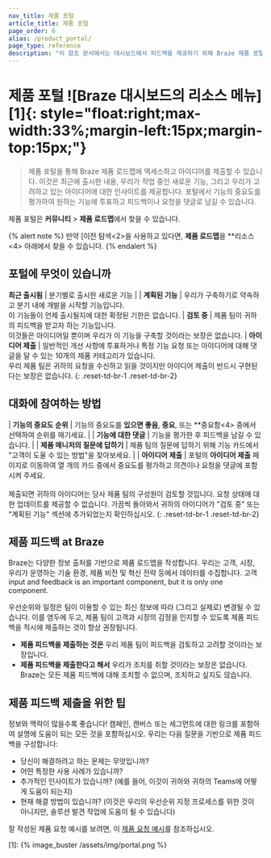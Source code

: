 ```yaml
---
nav_title: 제품 포털
article_title: 제품 포털
page_order: 6
alias: /product_portal/
page_type: reference
description: "이 참조 문서에서는 대시보드에서 피드백을 제공하기 위해 Braze 제품 포털에 액세스하고 사용하는 방법을 다룹니다."
---
```


# 제품 포털 ![Braze 대시보드의 리소스 메뉴][1]{: style="float:right;max-width:33%;margin-left:15px;margin-top:15px;"}

> 제품 포털을 통해 Braze 제품 로드맵에 액세스하고 아이디어를 제출할 수 있습니다. 이것은 최근에 출시한 내용, 우리가 작업 중인 새로운 기능, 그리고 우리가 고려하고 있는 아이디어에 대한 인사이트를 제공합니다. 포털에서 기능의 중요도를 평가하여 원하는 기능에 투표하고 피드백이나 요청을 댓글로 남길 수 있습니다. 

제품 포털은 **커뮤니티** > **제품 로드맵**에서 찾을 수 있습니다.

{% alert note %}
만약 [이전 탐색<2>을 사용하고 있다면, **제품 로드맵**을 **리소스<4> 아래에서 찾을 수 있습니다.
{% endalert %}

## 포털에 무엇이 있습니까

**최근 출시됨** | 분기별로 출시한 새로운 기능 |
| **계획된 기능** | 우리가 구축하기로 약속하고 분기 내에 개발을 시작할 기능입니다. <br>이 기능들이 언제 출시될지에 대한 확정된 기한은 없습니다.
| **검토 중** | 제품 팀이 귀하의 피드백을 받고자 하는 기능입니다. <br>이것들은 아이디어일 뿐이며 우리가 이 기능을 구축할 것이라는 보장은 없습니다.
| **아이디어 제출** | 일반적인 개선 사항에 투표하거나 특정 기능 요청 또는 아이디어에 대해 댓글을 달 수 있는 10개의 제품 카테고리가 있습니다. <br>우리 제품 팀은 귀하의 요청을 수신하고 읽을 것이지만 아이디어 제출이 반드시 구현된다는 보장은 없습니다.
{: .reset-td-br-1 .reset-td-br-2}

## 대화에 참여하는 방법

| **기능의 중요도 순위** | 기능의 중요도를 **있으면 좋음**, **중요**, 또는 **중요함<4> 중에서 선택하여 순위를 매기세요. |
| **기능에 대한 댓글** | 기능을 평가한 후 피드백을 남길 수 있습니다. |
| **제품 매니저의 질문에 답하기** | 제품 팀의 질문에 답하기 위해 기능 카드에서 "고객이 도울 수 있는 방법"을 찾아보세요. |
| **아이디어 제출** | 포털의 **아이디어 제출** 페이지로 이동하여 열 개의 카드 중에서 중요도를 평가하고 의견이나 요청을 댓글에 포함시켜 주세요. <br><br>제출되면 귀하의 아이디어는 당사 제품 팀의 구성원이 검토할 것입니다. 요청 상태에 대한 업데이트를 제공할 수 없습니다. 가끔씩 돌아와서 귀하의 아이디어가 "검토 중" 또는 "계획된 기능" 섹션에 추가되었는지 확인하십시오.
{: .reset-td-br-1 .reset-td-br-2}

## 제품 피드백 at Braze

Braze는 다양한 정보 출처를 기반으로 제품 로드맵을 작성합니다. 우리는 고객, 시장, 우리가 운영하는 기술 환경, 제품 비전 및 혁신 전략 등에서 데이터를 수집합니다. 고객 input and feedback is an important component, but it is only one component. 

우선순위와 일정은 팀이 이용할 수 있는 최신 정보에 따라 (그리고 실제로) 변경될 수 있습니다. 이를 염두에 두고, 제품 팀이 고객과 시장의 감정을 인지할 수 있도록 제품 피드백을 적시에 제출하는 것이 항상 권장됩니다. 

- **제품 피드백을 제출하는 것은** 우리 제품 팀이 피드백을 검토하고 고려할 것이라는 보장입니다. 
- **제품 피드백을 제출한다고 해서** 우리가 조치를 취할 것이라는 보장은 없습니다. Braze는 모든 제품 피드백에 대해 조치할 수 없으며, 조치하고 싶지도 않습니다. 

## 제품 피드백 제출을 위한 팁

정보와 맥락이 많을수록 좋습니다! 캠페인, 캔버스 또는 세그먼트에 대한 링크를 포함하여 설명에 도움이 되는 모든 것을 포함하십시오. 우리는 다음 질문을 기반으로 제품 피드백을 구성합니다:

- 당신이 해결하려고 하는 문제는 무엇입니까?
- 어떤 특정한 사용 사례가 있습니까?
- 추가적인 인사이트가 있습니까? (예를 들어, 이것이 귀하와 귀하의 Teams에 어떻게 도움이 되는지)
- 현재 해결 방법이 있습니까? (이것은 우리의 우선순위 지정 프로세스를 위한 것이 아니지만, 솔루션 발견 작업에 도움이 될 수 있습니다) 

잘 작성된 제품 요청 예시를 보려면, 이 [제품 요청 예시]({{site.baseurl}}/product_request/)를 참조하십시오. 

[1]: {% image_buster /assets/img/portal.png %}